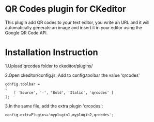 ﻿
# QR Codes plugin for CKeditor

This plugin add QR codes to your text editor, you write an URL and it will automatically generate an image and insert it in your editor using the Google QR Code API.

# Installation Instruction

1.Upload qrcodes folder to  ckeditor/plugins/

2.Open ckeditor/config.js, Add to config.toolbar the value 'qrcodes'

    config.toolbar = 
    [
        [ 'Source', '-', 'Bold', 'Italic', 'qrcodes' ]
    ];


3.In the same file, add the extra plugin 'qrcodes':

    config.extraPlugins='myplugin1,myplugin2,qrcodes';




